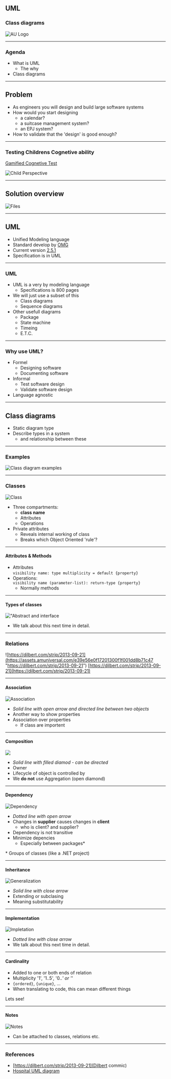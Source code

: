<!-- .slide: data-background="#003d73" -->

## UML

### Class diagrams

![AU Logo](./../img/aulogo_uk_var2_white.png "AU Logo") <!-- .element style="width: 200px; position: fixed; bottom: 50px; left: 50px" -->

----

### Agenda

* What is UML
    * The why
* Class diagrams

---

## Problem

* As engineers you will design and build large software systems
* How would you start designing
    * a calendar?
    * a suitcase management system?
    * an EPJ system?
* How to validate that the 'design' is good enough?

----

### Testing Childrens Cognetive ability

[Gamified Cognetive Test](https://orbit-lab-portfolio.web.app/project/gamified-cognitive-test)

![Child Perspective](./img/child_perspective.png "") <!-- .element: style="height: 500px;" -->


----

## Solution overview

![Files](./img/Project.png "")

---

## UML

* Unified Modeling language
* Standard develop by [OMG](https://www.uml.org/)
* Current version [2.5.1](https://www.omg.org/spec/UML/2.5.1/PDF)
* Specification is in UML

----

### UML

* UML is a very by modeling language
    * Specifications is 800 pages
* We will just use a subset of this
    * Class diagrams
    * Sequence diagrams
* Other usefull diagrams
    * Package
    * State machine
    * Timeing
    * E.T.C.

----

### Why use UML?

* Formel
    * Designing software
    * Documenting software
* Informal
    * Test software design
    * Validate software design
* Language agnostic

---

## Class diagrams

* Static diagram type
* Describe types in a system
    * and relationship between these

----

### Examples

![Class diagram examples](./img/class_diagram.png "")

----

### Classes

![Class](./img/class.png "")

* Three compartments:
    * **class name** 
    * Attributes
    * Operations
* Private attributes
    * Reveals internal working of class
    * Breaks which Object Oriented 'rule'?

<!-- .slide: style="font-size: 36px" -->


----

#### Attributes & Methods

* Attributes</br>
`visibility name: type multiplicity = default {property}`<!-- .element: style="font-size: 30px" -->
* Operations:<br/> 
`visibility name (parameter-list): return-type {property}`<!-- .element: style="font-size: 30px" -->
    * Normally methods

----

#### Types of classes

!["Abstract and interface](./img/interface%20and%20abstract.png "")

* We talk about this next time in detail.

---

### Relations

![https://dilbert.com/strip/2013-09-21](https://assets.amuniversal.com/e39e56e0f17201300f1f001dd8b71c47 "https://dilbert.com/strip/2013-09-21")
[https://dilbert.com/strip/2013-09-21](https://dilbert.com/strip/2013-09-21)

----

#### Association

![Association](./img/association.png "Assocation in UML")

* *Solid line with open arrow and directed line between two objects*
* Another way to show properties
* Association over properties
    * If class are importent

<!-- .slide: style="font-size: 36px" -->

----

#### Composition

![](./img/composition.png)

* *Solid line with filled diamod - can be directed*
* Owner
* Lifecycle of object is controlled by
* We **do not** use Aggregation (open diamond)

----

#### Dependency

![Dependency](./img/dependency.png "Dependency")

* *Dotted line with open arrow*
* Changes in **supplier** causes changes in **client**
     * who is client? and supplier?
* Dependency is not transitive
* Minimize depencies
    * Especially between packages\*

\* Groups of classes (like a .NET project)<!-- .element: style="font-size: 26px" -->

<!-- .slide: style="font-size: 36px" -->


----

#### Inheritance

![Generalization](./img/generalization.png "Generalization")

* *Solid line with close arrow*
* Extending or subclasing
* Meaning substitutability

----

#### Implementation

![Impletation](./img/implementation.png "Implementation")

* *Dotted line with close arrow*
* We talk about this next time in detail.


----

#### Cardinality

* Added to one or both ends of relation
* Multiplicity '1', '1..5', '0..*' or '*'
* `{ordered}`, `{unique}`, ...
* When translating to code, this can mean different things 

Lets see!

----

#### Notes

![Notes](./img/notes.png "Notes")

* Can be attached to classes, relations etc.


---

### References

* [https://dilbert.com/strip/2013-09-21](Dilbert commic)
* [Hospital UML diagram](https://www.uml-diagrams.org/examples/hospital-management-example.html)